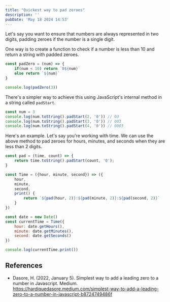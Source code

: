 ```yaml
---
title: "Quickest way to pad zeroes"
description: ''
pubDate: 'May 18 2024 14:53'
---
```


Let's say you want to ensure that numbers are always represented in two digits, padding zeroes if the number is a single digit.

One way is to create a function to check if a number is less than 10 and return a string with padded zeroes.

```js
const padZero = (num) => {
	if(num < 10) return `0${num}`
	else return `${num}`
}

console.log(padZero(3))
```

There's a simpler way to achieve this using JavaScript's internal method in a string called `padStart`.

```js
const num = 3
console.log(num.toString().padStart(2, '0')) // 03
console.log(num.toString().padStart(3, '0')) // 003
console.log(num.toString().padStart(4, '0')) // 0003
```

Here's an example. Let's say you're working with time. We can use the above method to pad zeroes for hours, minutes, and seconds when they are less than 2 digits.

```js
const pad = (time, count) => {
	return time.toString().padStart(count, '0');
}

const Time = ({hour, minute, second}) => ({
	hour,
	minute,
	second,
	print() {
		return `${pad(hour, 2)}:${pad(minute, 2)}:${pad(second, 2)}`
	}
})

const date = new Date()
const currentTime = Time({
	hour: date.getHours(),
	minute: date.getMinutes(),
	second: date.getSeconds()
})

console.log(currentTime.print())

```


## References
- Dasore, H. (2022, January 5). Simplest way to add a leading zero to a number in Javascript. Medium. https://hardiquedasore.medium.com/simplest-way-to-add-a-leading-zero-to-a-number-in-javascript-b8724749486f